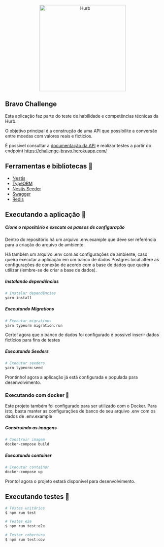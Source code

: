 <p align="center">
  <a href="https://www.hurb.com/br" target="blank"><img src="https://upload.wikimedia.org/wikipedia/commons/d/db/Logo-hurb-azul.png" width="280" alt="Hurb" /></a>
</p>

## Bravo Challenge
Esta aplicação faz parte do teste de habilidade e competências técnicas da Hurb.

O objetivo principal é a construção de uma API que possibilite a conversão entre moedas com valores reais e ficticios.

É possível consultar a [documentação da API](https://challenge-bravo.herokuapp.com/docs) e realizar testes a partir do endpoint
https://challenge-bravo.herokuapp.com/

## Ferramentas e bibliotecas 🔨
- [Nestjs](https://docs.nestjs.com/)
- [TypeORM](https://docs.nestjs.com/)
- [Nestjs Seeder](https://github.com/edwardanthony/nestjs-seeder)
- [Swagger](https://swagger.io/docs/)
- [Redis](https://redis.io/documentation)

## Executando a aplicação 🚀

##### Clone o repositório e execute os passos de configuração
Dentro do repositório há um arquivo .env.example que deve ser referência para a criação do arquivo de ambiente.

Há também um arquivo .env com as configurações de ambiente, caso queira executar a aplicação em um banco de dados Postgres local
altere as configurações de conexão de acordo com a base de dados que queira utilizar (lembre-se de criar a base de dados).

##### Instalando dependências
```bash
# Instalar dependências
yarn install
```
##### Executando Migrations
```bash
# Executar migrations
yarn typeorm migration:run
```
Certo! agora que o banco de dados foi configurado é possível inserir dados fictícios para fins de testes
##### Executando Seeders
```bash
# Executar seeders
yarn typeorm:seed
```
Prontinho! agora a aplicação já está configurada e populada para desenvolvimento.

### Executando com docker 🐋
Este projeto também foi configurado para ser utilizado com o Docker.
Para isto, basta manter as configurações de banco de seu arquivo .env com os dados de .env.example
##### Construindo as imagens
```bash
# Construir imagem
docker-compose build
```
##### Executando container
```bash
# Executar container
docker-compose up
```
Pronto! agora o projeto estará disponível para desenvolvimento.

## Executando testes 🔎

```bash
# Testes unitários
$ npm run test

# Testes e2e
$ npm run test:e2e

# Testar cobertura
$ npm run test:cov
```

